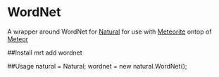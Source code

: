 WordNet
===============
A wrapper around WordNet for [Natural](https://github.com/NaturalNode/natural) for use with [Meteorite](https://github.com/oortcloud/meteorite) ontop of [Meteor](http://meteor.com)

##Install
mrt add wordnet

##Usage
natural = Natural;
wordnet = new natural.WordNet();
